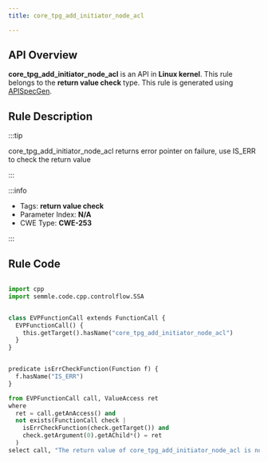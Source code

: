 ```yaml
---
title: core_tpg_add_initiator_node_acl

---
```



## API Overview
**core_tpg_add_initiator_node_acl** is an API in **Linux kernel**. This rule belongs to the **return value check** type. This rule is generated using [APISpecGen](../../tools/APISpecGen).
## Rule Description

:::tip

core_tpg_add_initiator_node_acl returns error pointer on failure, use IS_ERR to check the return value

:::

:::info

- Tags: **return value check**
- Parameter Index: **N/A**
- CWE Type: **CWE-253**

:::

## Rule Code
```python

import cpp
import semmle.code.cpp.controlflow.SSA


class EVPFunctionCall extends FunctionCall {
  EVPFunctionCall() {
    this.getTarget().hasName("core_tpg_add_initiator_node_acl")
  }
}


predicate isErrCheckFunction(Function f) {
  f.hasName("IS_ERR") 
}

from EVPFunctionCall call, ValueAccess ret
where
  ret = call.getAnAccess() and
  not exists(FunctionCall check |
    isErrCheckFunction(check.getTarget()) and
    check.getArgument(0).getAChild*() = ret
  )
select call, "The return value of core_tpg_add_initiator_node_acl is not checked with IS_ERR."
    
```